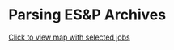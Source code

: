 # Parsing ES&P Archives



[Click to view map with selected jobs](http://htmlpreview.github.iohttps://github.com/jzhang17/ESnP/blob/master/map_coop_1-2.html)
